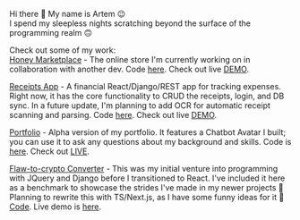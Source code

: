Hi there 👋 My name is Artem 😉  
I spend my sleepless nights scratching beyond the surface of the programming realm 🙃  
  
Check out some of my work:  
[Honey Marketplace](https://honey-marketplace.vercel.app/sklep) - The online store I'm currently working on in collaboration with another dev. Code [here](https://github.com/Arden27/honey_marketplace). Check out live [DEMO](https://honey-marketplace.vercel.app/sklep).  
  
[Receipts App](https://artman.pythonanywhere.com/receiptapp/login?portfolio=true) - A financial React/Django/REST app for tracking expenses. Right now, it has the core functionality to CRUD the receipts, login, and DB sync. In a future update, I'm planning to add OCR for automatic receipt scanning and parsing. Code [here](https://github.com/Arden27/receipts). Check out live [DEMO](https://artman.pythonanywhere.com/receiptapp/login?portfolio=true).  
  
[Portfolio](https://artemfurman.tech) - Alpha version of my portfolio. It features a Chatbot Avatar I built; you can use it to ask any questions about my background and skills. Code is [here](https://github.com/Arden27/portfolio). Check out [LIVE](https://artemfurman.tech).  
  
[Flaw-to-crypto Converter](http://artman.pythonanywhere.com/flaws) - This was my initial venture into programming with JQuery and Django before I transitioned to React. I've included it here as a benchmark to showcase the strides I've made in my newer projects 🙂 Planning to rewrite this with TS/Next.js, as I have some funny ideas for it 🤔 [Code](https://github.com/Arden27/flaw-to-crypto). Live demo is [here](http://artman.pythonanywhere.com/flaws).


<!--
**Arden27/Arden27** is a ✨ _special_ ✨ repository because its `README.md` (this file) appears on your GitHub profile.

Here are some ideas to get you started:

- 🔭 I’m currently working on ...
- 🌱 I’m currently learning ...
- 👯 I’m looking to collaborate on ...
- 🤔 I’m looking for help with ...
- 💬 Ask me about ...
- 📫 How to reach me: ...
- 😄 Pronouns: ...
- ⚡ Fun fact: ...
-->
